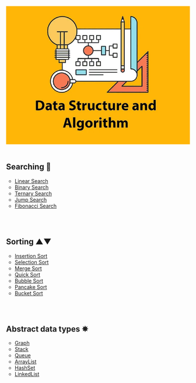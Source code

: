 ﻿

</br>
</br>

<img src="/cover.jpg" alt="Data Structures & Algorithms"/> 

</br>
</br>

<h2> Searching 🔎 </h2>

<ul style="list-style-type:circle">
 <li> <a href="/Algorithms/Searching%20algorithms/LinearSearch/LinearSearchAlgorithm.cs"> Linear Search </a> </li>
 <li> <a href="/Algorithms/Searching%20algorithms/BinarySearch/BinarySearchAlgorithm.cs"> Binary Search </a> </li>
 <li> <a href="/Algorithms/Searching%20algorithms/TernarySearch/TernarySearchAlgorithm.cs">Ternary Search </a> </li>
 <li> <a href="/Algorithms/Searching%20algorithms/JumpSearch/JumpSearchAlgorithm.cs"> Jump Search </a> </li>
 <li> <a href="/Algorithms/Searching%20algorithms/FibonacciSearch/FibonacciSearchAlgorithm.cs"> Fibonacci Search </a> </li>
</ul>

</br>
</br>

<h2> Sorting ▲▼ </h2>

<ul style="list-style-type:circle">
 <li> <a href="/Algorithms/Sorting%20algorithms/InsertionSort/InsertionSortAlgorithm.cs"> Insertion Sort </a> </li>
 <li> <a href="/Algorithms/Sorting%20algorithms/SelectionSort/SelectionSortAlgorithm.cs"> Selection Sort </a> </li>
 <li> <a href="/Algorithms/Sorting%20algorithms/MergeSort/MergeSortAlgorithm.cs"> Merge Sort </a> </li>
 <li> <a href="/Algorithms/Sorting%20algorithms/QuickSort/QuickSortAlgorithm.cs"> Quick Sort </a> </li>
 <li> <a href="/Algorithms/Sorting%20algorithms/BubbleSort/BubbleSortAlgorithm.cs"> Bubble Sort </a> </li>
 <li> <a href="/Algorithms/Sorting%20algorithms/PancakeSort/PancakeSortAlgorithm.cs"> Pancake Sort </a> </li>
 <li> <a href="/Algorithms/Sorting%20algorithms/BucketSort/BucketSortAlgorithm.cs"> Bucket Sort </a> </li>
</ul>

</br>
</br>

<h2> Abstract data types ✵ </h2>

<ul style="list-style-type:circle">
 <li> <a href="/Algorithms/Custom%20Abstract%20data%20types%20algorithms/Graph/CustomGraph.cs"> Graph </a> </li>
 <li> <a href="/Algorithms/Custom%20Abstract%20data%20types%20algorithms/Stack/CustomStack.cs"> Stack </a> </li>
 <li> <a href="/Algorithms/Custom%20Abstract%20data%20types%20algorithms/Queue/CustomQueue.cs">Queue </a> </li>
 <li> <a href="/Algorithms/Custom%20Abstract%20data%20types%20algorithms/ArrayList/CustomArrayList.cs"> ArrayList </a> </li>
 <li> <a href="/Algorithms/Custom%20Abstract%20data%20types%20algorithms/HashSet/CustomHashSet.cs"> HashSet </a> </li>
 <li> <a href="/Algorithms/Custom%20Abstract%20data%20types%20algorithms/LinkedList/CustomLinkedList.cs"> LinkedList </a> </li>
</ul>